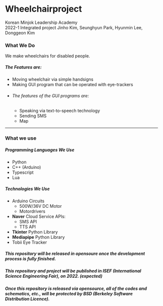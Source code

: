 # Wheelchairproject

Korean Minjok Leadership Academy <br> 2022-1 Integrated project Jinho Kim, Seunghyun Park, Hyunmin Lee, Donggeon Kim

### What We Do
We make wheelchairs for disabled people.<br>
##### The Features are: <br>
+ Moving wheelchair via simple handsigns
+ Making GUI program that can be operated with eye-trackers
+ ###### The features of the GUI programs are:
  + Speaking via text-to-speech technology
  + Sending SMS
  + Map
---
### What we use

##### Programming Languages We Use
+ Python
+ C++ (Arduino)
+ Typescript
+ Lua

##### Technologies We Use
+ Arduino Circuits
  + 500W/36V DC Motor
  + Motordrivers
+ **Naver** Cloud Service APIs:
  + SMS API
  + TTS API
+ **Tkinter** Python Library
+ **Mediapipe** Python Library
+ Tobii Eye Tracker

##### This repository will be released in opensoure once the development process is fully finished.
##### This repository and project will be published in ISEF (International Science Engineering Fair), on 2022. (expected)
##### Once this repository is released via opensource, all of the codes and schematics, etc., will be protected by BSD (Berkeley Software Distribution Licence).
